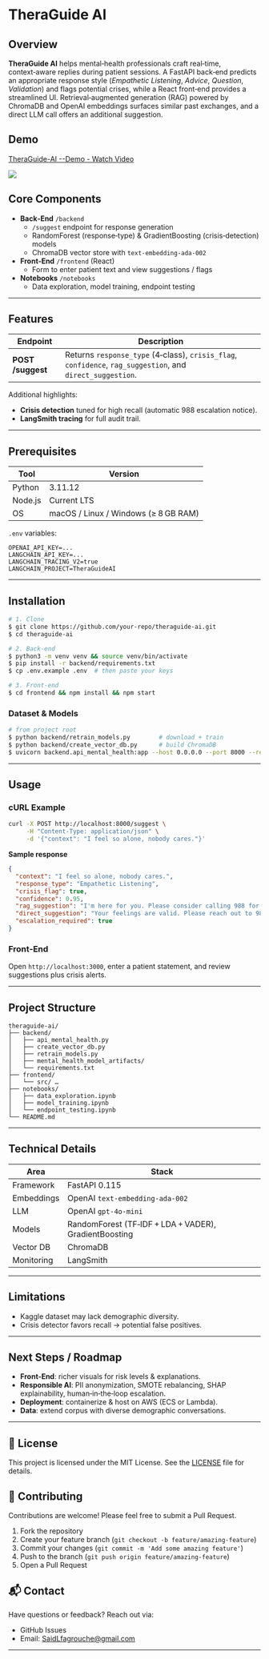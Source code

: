 # TheraGuide AI

## Overview

**TheraGuide AI** helps mental‑health professionals craft real‑time, context‑aware replies during patient sessions. A FastAPI back‑end predicts an appropriate response style (*Empathetic Listening*, *Advice*, *Question*, *Validation*) and flags potential crises, while a React front‑end provides a streamlined UI. Retrieval‑augmented generation (RAG) powered by ChromaDB and OpenAI embeddings surfaces similar past exchanges, and a direct LLM call offers an additional suggestion.


## Demo

<div>
    <a href="https://www.loom.com/share/e5017c328bdd4461a55cee15f6c10eff">
      <p>TheraGuide-AI --Demo - Watch Video</p>
    </a>
    <a href="https://www.loom.com/share/e5017c328bdd4461a55cee15f6c10eff">
      <img style="max-width:300px;" src="https://cdn.loom.com/sessions/thumbnails/e5017c328bdd4461a55cee15f6c10eff-e1a801f7182a7a78-full-play.gif">
    </a>
  </div>

  
## Core Components

- **Back‑End** `/backend`
  - `/suggest` endpoint for response generation
  - RandomForest (response‑type) & GradientBoosting (crisis‑detection) models
  - ChromaDB vector store with `text‑embedding‑ada‑002`
- **Front‑End** `/frontend` (React)
  - Form to enter patient text and view suggestions / flags
- **Notebooks** `/notebooks`
  - Data exploration, model training, endpoint testing

---

## Features

| Endpoint          | Description                                                                                                |
| ----------------- | ---------------------------------------------------------------------------------------------------------- |
| **POST /suggest** | Returns `response_type` (4‑class), `crisis_flag`, `confidence`, `rag_suggestion`, and `direct_suggestion`. |

Additional highlights:

- **Crisis detection** tuned for high recall (automatic 988 escalation notice).
- **LangSmith tracing** for full audit trail.

---

## Prerequisites

| Tool    | Version                              |
| ------- | ------------------------------------ |
| Python  | 3.11.12                              |
| Node.js | Current LTS                          |
| OS      | macOS / Linux / Windows (≥ 8 GB RAM) |

`.env` variables:

```env
OPENAI_API_KEY=...
LANGCHAIN_API_KEY=...
LANGCHAIN_TRACING_V2=true
LANGCHAIN_PROJECT=TheraGuideAI
```

---

## Installation

```bash
# 1. Clone
$ git clone https://github.com/your‑repo/theraguide‑ai.git
$ cd theraguide‑ai

# 2. Back‑end
$ python3 -m venv venv && source venv/bin/activate
$ pip install -r backend/requirements.txt
$ cp .env.example .env  # then paste your keys

# 3. Front‑end
$ cd frontend && npm install && npm start
```

### Dataset & Models

```bash
# from project root
$ python backend/retrain_models.py        # download + train
$ python backend/create_vector_db.py      # build ChromaDB
$ uvicorn backend.api_mental_health:app --host 0.0.0.0 --port 8000 --reload
```

---

## Usage

### cURL Example

```bash
curl -X POST http://localhost:8000/suggest \
     -H "Content-Type: application/json" \
     -d '{"context": "I feel so alone, nobody cares."}'
```

**Sample response**

```json
{
  "context": "I feel so alone, nobody cares.",
  "response_type": "Empathetic Listening",
  "crisis_flag": true,
  "confidence": 0.95,
  "rag_suggestion": "I'm here for you. Please consider calling 988 for immediate support.",
  "direct_suggestion": "Your feelings are valid. Please reach out to 988.",
  "escalation_required": true
}
```

### Front‑End

Open `http://localhost:3000`, enter a patient statement, and review suggestions plus crisis alerts.

---

## Project Structure

```
theraguide‑ai/
├── backend/
│   ├── api_mental_health.py
│   ├── create_vector_db.py
│   ├── retrain_models.py
│   ├── mental_health_model_artifacts/
│   └── requirements.txt
├── frontend/
│   └── src/ …
├── notebooks/
│   ├── data_exploration.ipynb
│   ├── model_training.ipynb
│   └── endpoint_testing.ipynb
└── README.md
```

---

## Technical Details

| Area       | Stack                                                 |
| ---------- | ----------------------------------------------------- |
| Framework  | FastAPI 0.115                                         |
| Embeddings | OpenAI `text‑embedding‑ada‑002`                       |
| LLM        | OpenAI `gpt‑4o‑mini`                                  |
| Models     | RandomForest (TF‑IDF + LDA + VADER), GradientBoosting |
| Vector DB  | ChromaDB                                              |
| Monitoring | LangSmith                                             |

---

## Limitations

- Kaggle dataset may lack demographic diversity.
- Crisis detector favors recall → potential false positives.

---

## Next Steps / Roadmap

- **Front‑End**: richer visuals for risk levels & explanations.
- **Responsible AI**: PII anonymization, SMOTE rebalancing, SHAP explainability, human‑in‑the‑loop escalation.
- **Deployment**: containerize & host on AWS (ECS or Lambda).
- **Data**: extend corpus with diverse demographic conversations.

---

## 📝 License

This project is licensed under the MIT License. See the [LICENSE](LICENSE) file for details.

## 🤝 Contributing

Contributions are welcome! Please feel free to submit a Pull Request.

1. Fork the repository
2. Create your feature branch (`git checkout -b feature/amazing-feature`)
3. Commit your changes (`git commit -m 'Add some amazing feature'`)
4. Push to the branch (`git push origin feature/amazing-feature`)
5. Open a Pull Request

## 📬 Contact

Have questions or feedback? Reach out via:
- GitHub Issues 
- Email: SaidLfagrouche@gmail.com
---


